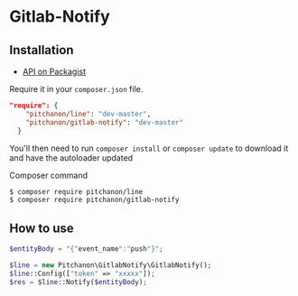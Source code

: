 # Gitlab-Notify

## Installation

- [API on Packagist](https://packagist.org/packages/pitchanon/gitlab-notify)

Require it in your `composer.json` file.

```json
"require": {
    "pitchanon/line": "dev-master",
    "pitchanon/gitlab-notify": "dev-master"
  }
```

You'll then need to run `composer install` or `composer update` to download it and have the autoloader updated

Composer command

```sh
$ composer require pitchanon/line
$ composer require pitchanon/gitlab-notify
```

## How to use

```php
$entityBody = "{"event_name":"push"}";

$line = new Pitchanon\GitlabNotify\GitlabNotify();
$line::Config(["token" => "xxxxx"]);
$res = $line::Notify($entityBody);
```
